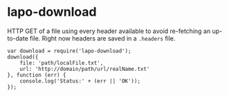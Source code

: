 lapo-download
=============

HTTP GET of a file using every header available to avoid re-fetching an up-to-date file. Right now headers are saved in a `.headers` file.

    var download = require('lapo-download');
    download({
        file: 'path/localFile.txt',
        url: 'http://domain/path/url/realName.txt'
    }, function (err) {
        console.log('Status:' + (err || 'OK'));
    });
